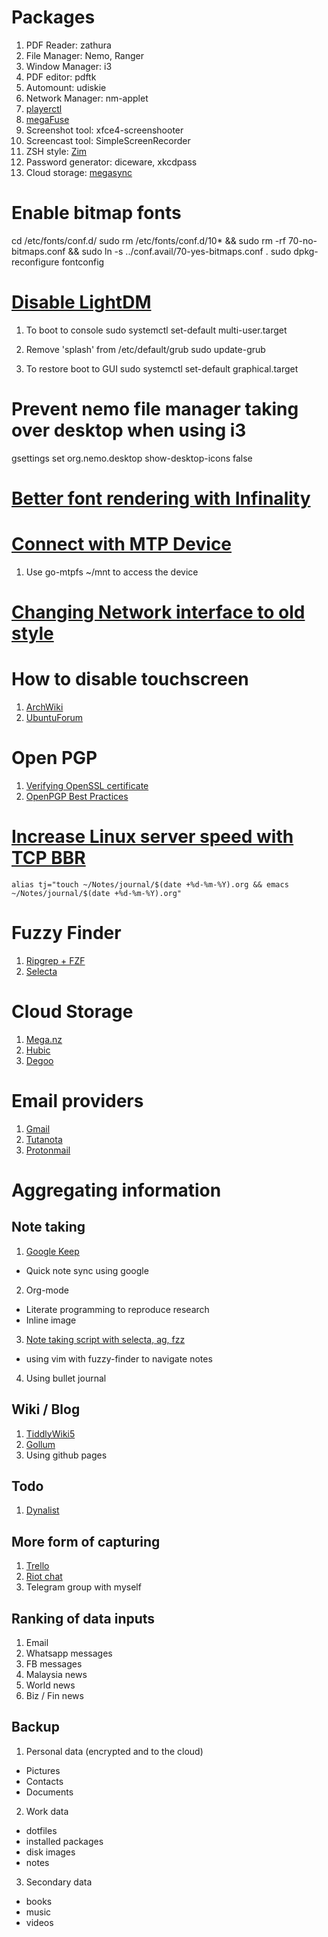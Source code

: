 # Packages
1. PDF Reader: zathura
2. File Manager: Nemo, Ranger
3. Window Manager: i3
4. PDF editor: pdftk
5. Automount: udiskie
6. Network Manager: nm-applet
7. [playerctl](https://github.com/acrisci/playerctl/releases/download/v0.5.0/playerctl-0.5.0_amd64.deb)
8. [megaFuse](https://github.com/matteoserva/MegaFuse)
9. Screenshot tool: xfce4-screenshooter
10. Screencast tool: SimpleScreenRecorder
11. ZSH style: [Zim](https://github.com/Eriner/zim)
12. Password generator: diceware, xkcdpass
13. Cloud storage: [megasync](https://mega.nz/sync)


# Enable bitmap fonts

cd /etc/fonts/conf.d/
sudo rm /etc/fonts/conf.d/10* && sudo rm -rf 70-no-bitmaps.conf && sudo ln -s ../conf.avail/70-yes-bitmaps.conf .
sudo dpkg-reconfigure fontconfig

# [Disable LightDM](https://askubuntu.com/questions/800239/how-to-disable-lightdmdisplay-manager-on-ubuntu-16-0-4-lts)

1. To boot to console
sudo systemctl set-default multi-user.target

2. Remove 'splash' from /etc/default/grub
sudo update-grub

3. To restore boot to GUI
sudo systemctl set-default graphical.target

# Prevent nemo file manager taking over desktop when using i3
gsettings set org.nemo.desktop show-desktop-icons false

# [Better font rendering with Infinality](http://www.webupd8.org/2013/06/better-font-rendering-in-linux-with.html)

# [Connect with MTP Device](http://www.debugpoint.com/2016/03/how-to-access-android-devices-internal-storage-and-sd-card-in-ubuntu-linux-mint-using-media-transfer-protocol-mtp/)
1. Use go-mtpfs ~/mnt to access the device

# [Changing Network interface to old style](http://www.itzgeek.com/how-tos/mini-howtos/change-default-network-name-ens33-to-old-eth0-on-ubuntu-16-04.html)

# How to disable touchscreen
1. [ArchWiki](https://unix.stackexchange.com/questions/127443/how-do-i-disable-the-touch-screen-on-my-laptop)
2. [UbuntuForum](https://ubuntuforums.org/showthread.php?t=2209083&highlight=disable+touchscreen)

# Open PGP

1. [Verifying OpenSSL certificate](https://blog.horan.hk/keyserver-howto.html)
2. [OpenPGP Best Practices](https://riseup.net/en/security/message-security/openpgp/best-practices)

# [Increase Linux server speed with TCP BBR](https://www.cyberciti.biz/cloud-computing/increase-your-linux-server-internet-speed-with-tcp-bbr-congestion-control/)

```shell
alias tj="touch ~/Notes/journal/$(date +%d-%m-%Y).org && emacs ~/Notes/journal/$(date +%d-%m-%Y).org"
```
# Fuzzy Finder
1. [Ripgrep + FZF](http://owen.cymru/fzf-ripgrep-navigate-with-bash-faster-than-ever-before/)
2. [Selecta](https://github.com/garybernhardt/selecta)

# Cloud Storage
1. [Mega.nz](https://mega.nz)
2. [Hubic](https://hubic.com/en)
3. [Degoo](https://degoo.com)

# Email providers
1. [Gmail](https://mail.google.com)
2. [Tutanota](https://tutanota.com)
3. [Protonmail](https://protonmail.com/)

# Aggregating information

## Note taking

1. [Google Keep](https://keep.google.com)
 - Quick note sync using google
2. Org-mode
 - Literate programming to reproduce research
 - Inline image
3. [Note taking script with selecta, ag, fzz](https://gist.github.com/mrnugget/ba36d70ee1afafa45222)
 - using vim with fuzzy-finder to navigate notes
4. Using bullet journal

## Wiki / Blog

1. [TiddlyWiki5](https://github.com/Jermolene/TiddlyWiki5)
2. [Gollum](https://github.com/gollum/gollum)
3. Using github pages

## Todo

1. [Dynalist](https://dynalist.io)

## More form of capturing

1. [Trello](https://trello.com)
2. [Riot chat](https://riot.im)
3. Telegram group with myself

## Ranking of data inputs

1. Email
2. Whatsapp messages
3. FB messages
4. Malaysia news
5. World news
6. Biz / Fin news

## Backup

1. Personal data (encrypted and to the cloud)
 - Pictures
 - Contacts
 - Documents
2. Work data
 - dotfiles
 - installed packages
 - disk images
 - notes
3. Secondary data
 - books
 - music
 - videos
